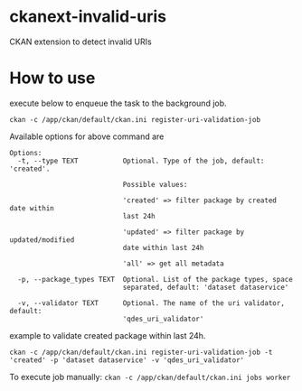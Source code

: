 # ckanext-invalid-uris
CKAN extension to detect invalid URIs

# How to use
execute below to enqueue the task to the background job. 

`ckan -c /app/ckan/default/ckan.ini register-uri-validation-job`

Available options for above command are
```
Options:
  -t, --type TEXT           Optional. Type of the job, default: 'created'.
                            
                            Possible values:
                            
                            'created' => filter package by created date within
                            last 24h
                            
                            'updated' => filter package by updated/modified
                            date within last 24h
                            
                            'all' => get all metadata

  -p, --package_types TEXT  Optional. List of the package types, space
                            separated, default: 'dataset dataservice'

  -v, --validator TEXT      Optional. The name of the uri validator, default:
                            'qdes_uri_validator'
```

example to validate created package within last 24h.

`ckan -c /app/ckan/default/ckan.ini register-uri-validation-job -t 'created' -p 'dataset dataservice' -v 'qdes_uri_validator'`

To execute job manually: `ckan -c /app/ckan/default/ckan.ini jobs worker`
